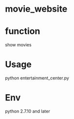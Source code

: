 # movie_website

# function
show movies

# Usage
python entertainment_center.py

# Env
python 2.7.10 and later
